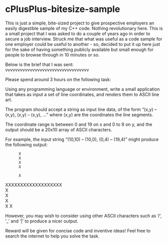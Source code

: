 cPlusPlus-bitesize-sample
=========================

This is just a simple, bite-sized project to give prospective employers an easily digestible sample of my C++ code.
Nothing revolutionary here.  This is a small project that I was asked to do a couple of years ago in order to secure a job interview.  Struck me that what was useful as a code sample for one employer could be useful to another - so, decided to put it up here just for the sake of having something publicly available but small enough for people to browse through in 10 minutes or so.

Below is the brief that I was sent:  
vvvvvvvvvvvvvvvvvvvvvvvvvvvvvvvvvv


Please spend around 3 hours on the following task:

Using any programming language or environment, write a small application that takes as input a set of line coordinates, and renders them to ASCII line art.

The program should accept a string as input line data, of the form “(x,y) – (x,y), (x,y) – (x,y), …” where (x,y) are the coordinates the line segments.

The coordinate range is between 0 and 19 on x and 0 to 9 on y, and the output should be a 20x10 array of ASCII characters.

For example, the input string “(10,10) – (10,0), (0,4) – (19,4)” might produce the following output:


          X     
          X       
          X       
          X 

          X
XXXXXXXXXXXXXXXXXXX       
          X     
          X      
          X      
          X 
          X
     

However, you may wish to consider using other ASCII characters such as ‘/’, ‘_’ and ‘|’ to produce a nicer output.

Reward will be given for concise code and inventive ideas! Feel free to search the internet to help you solve the task.


